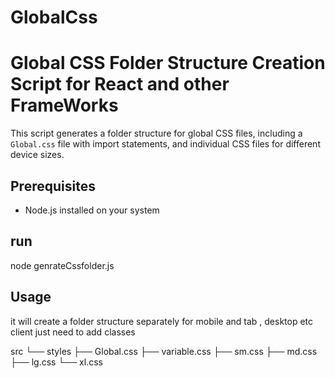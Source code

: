 # GlobalCss


# Global CSS Folder Structure Creation Script for React and other FrameWorks

This script generates a folder structure for global CSS files, including a `Global.css` file with import statements, and individual CSS files for different device sizes.

## Prerequisites

- Node.js installed on your system

## run

node genrateCssfolder.js

## Usage

it will create a folder structure separately for mobile and tab , desktop etc 
client just need to add classes 


src
└── styles
    ├── Global.css
    ├── variable.css
    ├── sm.css
    ├── md.css
    ├── lg.css
    └── xl.css

